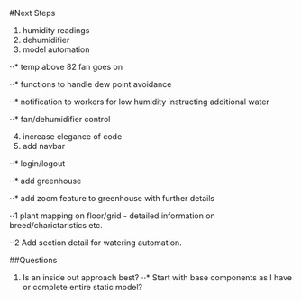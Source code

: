 #Next Steps

1.  humidity readings
2.  dehumidifier
3.  model automation

⋅⋅\* temp above 82 fan goes on

⋅⋅\* functions to handle dew point avoidance

⋅⋅\* notification to workers for low humidity instructing additional water

⋅⋅\* fan/dehumidifier control

4.  increase elegance of code
5.  add navbar

⋅⋅\* login/logout

⋅⋅\* add greenhouse

⋅⋅\* add zoom feature to greenhouse with further details

⋅⋅1 plant mapping on floor/grid - detailed information on breed/charictaristics etc.

⋅⋅2 Add section detail for watering automation.

##Questions

1.  Is an inside out approach best?
    ⋅⋅\* Start with base components as I have or complete entire static model?
